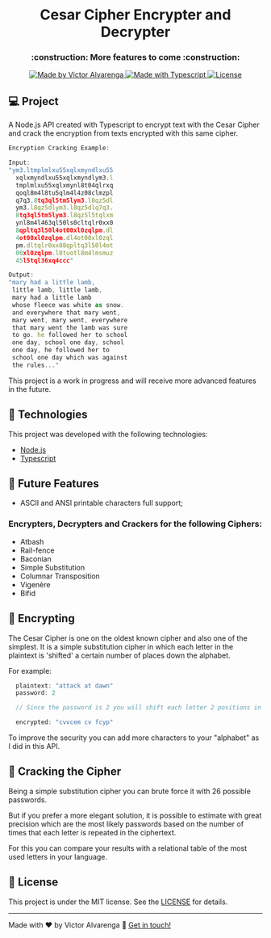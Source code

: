 <h1 align="center">
    Cesar Cipher Encrypter and Decrypter
</h1>

<h3 align="center">
 :construction: More features to come :construction:
</h3>

<p align="center">

  <a href="https://victoralvarenga.com">
    <img alt="Made by Victor Alvarenga" src="https://img.shields.io/badge/made%20by-Victor Alvarenga-%23134F84">
  </a>

  <a href="https://www.typescriptlang.org/">
    <img alt="Made with Typescript" src="https://img.shields.io/badge/language-Typescript-%23134F84">
  </a>

  <a href="LICENSE" >
    <img alt="License" src="https://img.shields.io/badge/license-MIT-%23134F84">
  </a>

</p>

## :computer: Project

A Node.js API created with Typescript to encrypt text with the Cesar Cipher and crack the encryption from texts encrypted with this same cipher.

```js
Encryption Cracking Example:

Input:
"ym3.ltmplmlxu55xqlxmyndlxu55
  xqlxmyndlxu55xqlxmyndlym3.l
  tmplmlxu55xqlxmynl8t04qlrxq
  qoql8m4l8tu5qlm4l4z08clmzpl
  q7q3.8tq3ql5tm5lym3.l8qz5dl
  ym3.l8qz5dlym3.l8qz5dlq7q3.
  8tq3ql5tm5lym3.l8qz5l5tqlxm
  ynl8m4l463ql50ls0cltqlr0xx0
  8qpltq3l50l4ot00xl0zqlpm.dl
  4ot00xl0zqlpm.dl4ot00xl0zql
  pm.dltqlr0xx08qpltq3l50l4ot
  00xl0zqlpm.l8tuotl8m4lmsmuz
  45l5tql36xq4ccc"

Output:
"mary had a little lamb,
 little lamb, little lamb,
 mary had a little lamb
 whose fleece was white as snow.
 and everywhere that mary went,
 mary went, mary went, everywhere
 that mary went the lamb was sure
 to go. he followed her to school
 one day, school one day, school
 one day, he followed her to
 school one day which was against
 the rules..."
```

This project is a work in progress and will receive more advanced features in the future.

## :rocket: Technologies

This project was developed with the following technologies:

- [Node.js](https://nodejs.org/en/)
- [Typescript](https://www.typescriptlang.org/)

## :construction: Future Features

- ASCII and ANSI printable characters full support;

### Encrypters, Decrypters and Crackers for the following Ciphers:
- Atbash
- Rail-fence
- Baconian
- Simple Substitution
- Columnar Transposition
- Vigenère
- Bifid

## :beginner: Encrypting

The Cesar Cipher is one on the oldest known cipher and also one of the simplest. It is a simple substitution cipher in which each letter in the plaintext is 'shifted' a certain number of places down the alphabet.

For example:
```js
  plaintext: "attack at dawn"
  password: 2

  // Since the password is 2 you will shift each letter 2 positions in the alphabet.

  encrypted: "cvvcem cv fcyp"
```

To improve the security you can add more characters to your "alphabet" as I did in this API.

## :rotating_light: Cracking the Cipher

Being a simple substitution cipher you can brute force it with 26 possible passwords.

But if you prefer a more elegant solution, it is possible to estimate with great precision which are the most likely passwords based on the number of times that each letter is repeated in the ciphertext.

For this you can compare your results with a relational table of the most used letters in your language.

## :memo: License

This project is under the MIT license. See the [LICENSE](LICENSE.md) for details.

---

Made with ♥ by Victor Alvarenga :wave: [Get in touch!](https://www.linkedin.com/in/victoralvarenga/)

